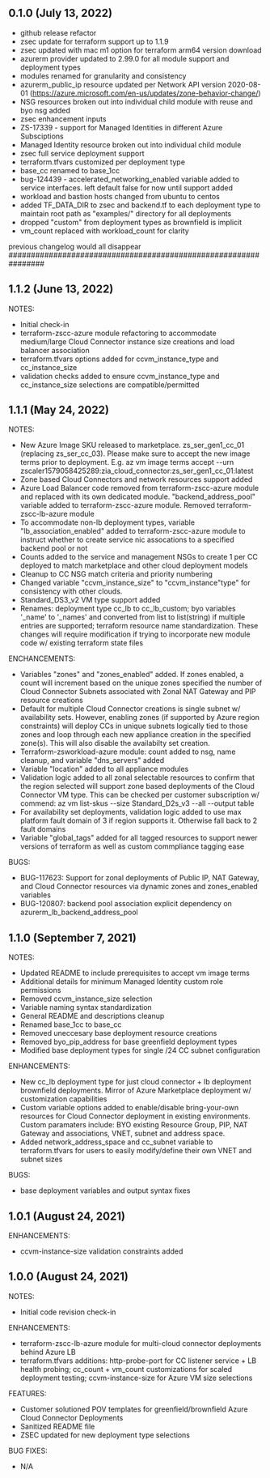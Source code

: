 ## 0.1.0 (July 13, 2022)
* github release refactor
* zsec update for terraform support up to 1.1.9
* zsec updated with mac m1 option for terraform arm64 version download
* azurerm provider updated to 2.99.0 for all module support and deployment types
* modules renamed for granularity and consistency
* azurerm_public_ip resource updated per Network API version 2020-08-01 (https://azure.microsoft.com/en-us/updates/zone-behavior-change/)
* NSG resources broken out into individual child module with reuse and byo nsg added
* zsec enhancement inputs
* ZS-17339 - support for Managed Identities in different Azure Subsciptions
* Managed Identity resource broken out into individual child module
* zsec full service deployment support
* terraform.tfvars customized per deployment type
* base_cc renamed to base_1cc
* bug-124439 - accelerated_networking_enabled variable added to service interfaces. left default false for now until support added
* workload and bastion hosts changed from ubuntu to centos
* added TF_DATA_DIR to zsec and backend.tf to each deployment type to maintain root path as "examples/" directory for all deployments
* dropped "custom" from deployment types as brownfield is implicit
* vm_count replaced with workload_count for clarity


previous changelog would all disappear
################################################################

## 1.1.2 (June 13, 2022)
NOTES:
* Initial check-in
* terraform-zscc-azure module refactoring to accommodate medium/large Cloud Connector instance size creations and load balancer association
* terraform.tfvars options added for ccvm_instance_type and cc_instance_size
* validation checks added to ensure ccvm_instance_type and cc_instance_size selections are compatible/permitted

## 1.1.1 (May 24, 2022)
NOTES:
* New Azure Image SKU released to marketplace. zs_ser_gen1_cc_01 (replacing zs_ser_cc_03). Please make sure to accept the new image terms prior to deployment. E.g. az vm image terms accept --urn zscaler1579058425289:zia_cloud_connector:zs_ser_gen1_cc_01:latest
* Zone based Cloud Connectors and network resources support added
* Azure Load Balancer code removed from terraform-zscc-azure module and replaced with its own dedicated module. "backend_address_pool" variable added to terraform-zscc-azure module. Removed terraform-zscc-lb-azure module
* To accommodate non-lb deployment types, variable "lb_association_enabled" added to terraform-zscc-azure module to instruct whether to create service nic assocations to a specified backend pool or not
* Counts added to the service and management NSGs to create 1 per CC deployed to match marketplace and other cloud deployment models
* Cleanup to CC NSG match criteria and priority numbering
* Changed variable "ccvm_instance_size" to "ccvm_instance"type" for consistency with other clouds.
* Standard_DS3_v2 VM type support added
* Renames: deployment type cc_lb to cc_lb_custom; byo variables '_name' to '_names' and converted from list to list(string) if multiple entries are supported; terraform resource name standardization. These changes will require modification if trying to incorporate new module code w/ existing terraform state files

ENCHANCEMENTS:
* Variables "zones" and "zones_enabled" added. If zones enabled, a count will increment based on the unique zones specified the number of Cloud Connector Subnets associated with Zonal NAT Gateway and PIP resource creations
* Default for multiple Cloud Connector creations is single subnet w/ availability sets. However, enabling zones (if supported by Azure region constraints) will deploy CCs in unique subnets logically tied to those zones and loop through each new appliance creation in the specified zone(s). This will also disable the availabilty set creation.
* Terraform-zsworkload-azure module: count added to nsg, name cleanup, and variable "dns_servers" added
* Variable "location" added to all appliance modules
* Validation logic added to all zonal selectable resources to confirm that the region selected will support zone based deployments of the Cloud Connector VM type. This can be checked per customer subscription w/ commend: az vm list-skus --size Standard_D2s_v3 --all --output table
* For availability set deployments, validation logic added to use max platform fault domain of 3 if region supports it. Otherwise fall back to 2 fault domains
* Variable "global_tags" added for all tagged resources to support newer versions of terraform as well as custom commpliance tagging ease

BUGS:
* BUG-117623: Support for zonal deployments of Public IP, NAT Gateway, and Cloud Connector resources via dynamic zones and zones_enabled variables
* BUG-120807: backend pool association explicit dependency on azurerm_lb_backend_address_pool

## 1.1.0 (September 7, 2021)
NOTES:
* Updated README to include prerequisites to accept vm image terms
* Additional details for minimum Managed Identity custom role permissions
* Removed ccvm_instance_size selection
* Variable naming syntax standardization
* General README and descriptions cleanup
* Renamed base_1cc to base_cc
* Removed uneccesary base deployment resource creations
* Removed byo_pip_address for base greenfield deployment types
* Modified base deployment types for single /24 CC subnet configuration

ENHANCEMENTS:
* New cc_lb deployment type for just cloud connector + lb deployment brownfield deployments. Mirror of Azure Marketplace deployment w/ customization capabilities
* Custom variable options added to enable/disable bring-your-own resources for Cloud Connector deployment in existing environments. Custom paramaters include: BYO existing Resource Group, PIP, NAT Gateway and associations, VNET, subnet and address space.
* Added network_address_space and cc_subnet variable to terraform.tfvars for users to easily modify/define their own VNET and subnet sizes

BUGS:
* base deployment variables and output syntax fixes


## 1.0.1 (August 24, 2021)
ENHANCEMENTS:
* ccvm-instance-size validation constraints added


## 1.0.0 (August 24, 2021)

NOTES:
* Initial code revision check-in

ENHANCEMENTS:
* terraform-zscc-lb-azure module for multi-cloud connector deployments behind Azure LB
* terraform.tfvars additions: http-probe-port for CC listener service + LB health probing; cc_count + vm_count customizations for scaled deployment testing; ccvm-instance-size for Azure VM size selections

FEATURES:
* Customer solutioned POV templates for greenfield/brownfield Azure Cloud Connector Deployments
* Sanitized README file
* ZSEC updated for new deployment type selections

BUG FIXES: 
* N/A
